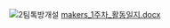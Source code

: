 ![2팀톡방개설](https://github.com/sejongsmarcle/2023_Summer_Makers_Day/assets/138703639/2ff065ae-531b-47c5-9c99-d78c1002a3c0)
[makers_1주차_활동일지.docx](https://github.com/sejongsmarcle/2023_Summer_Makers_Day/files/11997911/makers_1._.docx)
